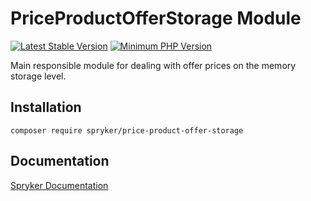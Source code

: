 # PriceProductOfferStorage Module
[![Latest Stable Version](https://poser.pugx.org/spryker/price-product-offer-storage/v/stable.svg)](https://packagist.org/packages/spryker/price-product-offer-storage)
[![Minimum PHP Version](https://img.shields.io/badge/php-%3E%3D%207.4-8892BF.svg)](https://php.net/)

Main responsible module for dealing with offer prices on the memory storage level.

## Installation

```
composer require spryker/price-product-offer-storage
```

## Documentation

[Spryker Documentation](https://academy.spryker.com/developing_with_spryker/module_guide/modules.html)

